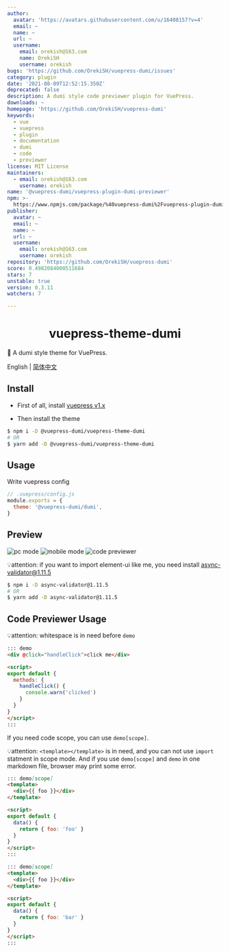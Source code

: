 ```yaml
---
author:
  avatar: 'https://avatars.githubusercontent.com/u/16408157?v=4'
  email: ~
  name: ~
  url: ~
  username:
    email: orekish@163.com
    name: OrekiSH
    username: orekish
bugs: 'https://github.com/OrekiSH/vuepress-dumi/issues'
category: plugin
date: '2021-08-09T12:52:15.350Z'
deprecated: false
description: A dumi style code previewer plugin for VuePress.
downloads: ~
homepage: 'https://github.com/OrekiSH/vuepress-dumi'
keywords:
  - vue
  - vuepress
  - plugin
  - documentation
  - dumi
  - code
  - previewer
license: MIT License
maintainers:
  - email: orekish@163.com
    username: orekish
name: '@vuepress-dumi/vuepress-plugin-dumi-previewer'
npm: >-
  https://www.npmjs.com/package/%40vuepress-dumi%2Fvuepress-plugin-dumi-previewer
publisher:
  avatar: ~
  email: ~
  name: ~
  url: ~
  username:
    email: orekish@163.com
    username: orekish
repository: 'https://github.com/OrekiSH/vuepress-dumi'
score: 0.4982084000511684
stars: 7
unstable: true
version: 0.3.11
watchers: 7

---
```


<h1 align="center">vuepress-theme-dumi</h1>

📖 A dumi style theme for VuePress.

English | <a href="https://github.com/OrekiSH/vuepress-dumi/blob/main/README-zh_CN.md">简体中文</a>

## Install

* First of all, install [vuepress v1.x](https://github.com/vuejs/vuepress)

* Then install the theme

```bash
$ npm i -D @vuepress-dumi/vuepress-theme-dumi
# OR
$ yarn add -D @vuepress-dumi/vuepress-theme-dumi
```

## Usage
Write vuepress config

```js
// .vuepress/config.js
module.exports = {
  theme: '@vuepress-dumi/dumi',
}
```

## Preview

![pc mode](https://s3.ax1x.com/2021/02/12/yDNldg.png)
![mobile mode](https://s3.ax1x.com/2021/02/12/yDUi60.png)
![code previewer](https://s3.ax1x.com/2021/02/12/yDNgQx.png)

💡attention: if you want to import element-ui like me, you need install async-validator@1.11.5

``` bash
$ npm i -D async-validator@1.11.5
# OR
$ yarn add -D async-validator@1.11.5
```

## Code Previewer Usage

💡attention: whitespace is in need before `demo`

```md
::: demo
<div @click="handleClick">click me</div>

<script>
export default {
  methods: {
    handleClick() {
      console.warn('clicked')
    }
  }
}
</script>
:::
```

If you need code scope, you can use `demo[scope]`.

💡attention: `<template></template>` is in need, and you can not use `import` statment in scope mode. And if you use `demo[scope]` and `demo` in one markdown file, browser may print some error.

```md
::: demo[scope]
<template>
  <div>{{ foo }}</div>
</template>

<script>
export default {
  data() {
    return { foo: 'foo' }
  }
}
</script>
:::
```

```md
::: demo[scope]
<template>
  <div>{{ foo }}</div>
</template>

<script>
export default {
  data() {
    return { foo: 'bar' }
  }
}
</script>
:::
```